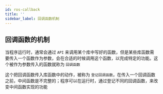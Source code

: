 ```yaml
---
id: ros-callback
title: ''
sidebar_label: 回调函数机制
---
```


## 回调函数的机制

当程序运行时，通常会通过 `API` 来调用某个库中写好的函数，但是某些库函数需要传入一个函数作为参数，会在合适的时候调用这个函数，以完成特定的功能。这个被作为参数传入的函数就称为 `回调函数`

这个把回调函数传入库函数中的动作，被称为 `登记回调函数`，在传入一个回调函数之前，中间函数是不完整的；程序可以在运行时，通过登记不同的回调函数，来改变中间函数实现的功能